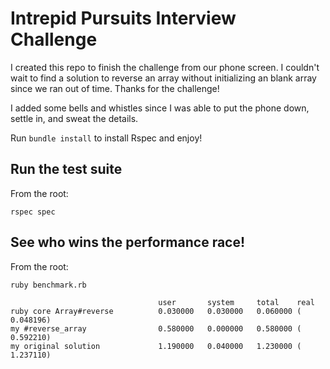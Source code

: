 # Intrepid Pursuits Interview Challenge

I created this repo to finish the challenge from our phone screen. I couldn't wait to find a solution to reverse an array without initializing an blank array since we ran out of time. Thanks for the challenge!

I added some bells and whistles since I was able to put the phone down, settle in, and sweat the details.

Run `bundle install` to install Rspec and enjoy!

## Run the test suite

From the root:
```
rspec spec
```

## See who wins the performance race!

From the root:
```
ruby benchmark.rb
```
```
                                 user       system     total    real
ruby core Array#reverse          0.030000   0.030000   0.060000 (  0.048196)
my #reverse_array                0.580000   0.000000   0.580000 (  0.592210)
my original solution             1.190000   0.040000   1.230000 (  1.237110)
```
